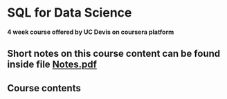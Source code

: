 # SQL for Data Science
**4 week course offered by UC Devis on coursera platform**

**Short notes on this course content can be found inside file [Notes.pdf](https://github.com/RasikKane/DA_ML_courses/tree/master/coursera/SQL%20for%20Data%20Science/Notes.pdf)** 
---

## Course contents